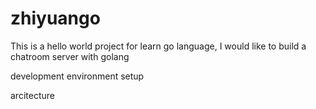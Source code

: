# zhiyuango
This is a hello world project for learn go language, I would like to build a chatroom server with golang

development environment setup


arcitecture


